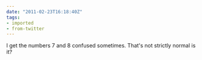 ```yaml
---
date: "2011-02-23T16:18:40Z"
tags:
- imported
- from-twitter
---
```

I get the numbers 7 and 8 confused sometimes. That's not strictly normal is it?

